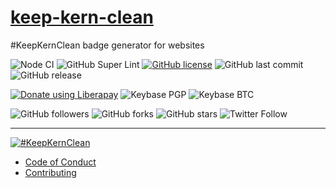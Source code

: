 # [keep-kern-clean](https://clean.kernvalley.us)
\#KeepKernClean badge generator for websites

![Node CI](https://github.com/kernvalley/clean.kernvalley.us/workflows/Node%20CI/badge.svg)
![GitHub Super Lint](https://github.com/kernvalley/clean.kernvalley.us/workflows/Lint%20Code%20Base/badge.svg)
[![GitHub license](https://img.shields.io/github/license/kernvalley/clean.kernvalley.us.svg)](https://github.com/kernvalley/clean.kernvalley.us/blob/master/LICENSE)
![GitHub last commit](https://img.shields.io/github/last-commit/kernvalley/clean.kernvalley.us.svg)
![GitHub release](https://img.shields.io/github/release/kernvalley/clean.kernvalley.us.svg)

[![Donate using Liberapay](https://img.shields.io/liberapay/receives/shgysk8zer0.svg?logo=liberapay)](https://liberapay.com/shgysk8zer0/donate "Donate using Liberapay")
![Keybase PGP](https://img.shields.io/keybase/pgp/shgysk8zer0.svg)
![Keybase BTC](https://img.shields.io/keybase/btc/shgysk8zer0.svg)

![GitHub followers](https://img.shields.io/github/followers/kernvalley.svg?style=social)
![GitHub forks](https://img.shields.io/github/forks/kernvalley/clean.kernvalley.us.svg?style=social)
![GitHub stars](https://img.shields.io/github/stars/kernvalley/clean.kernvalley.us.svg?style=social)
![Twitter Follow](https://img.shields.io/twitter/follow/kern_valley.svg?style=social)
- - -
[![#KeepKernClean](https://i.imgur.com/fjKHXE6m.png)](https://clean.kernvalley.us)

- [Code of Conduct](./.github/CODE_OF_CONDUCT.md)
- [Contributing](./.github/CONTRIBUTING.md)
<!-- - [Security Policy](./.github/SECURITY.md) -->
